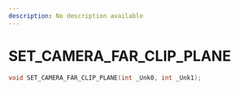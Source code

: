 ```yaml
---
description: No description available 
---
```


# SET_CAMERA_FAR_CLIP_PLANE

```cpp
void SET_CAMERA_FAR_CLIP_PLANE(int _Unk0, int _Unk1);
```